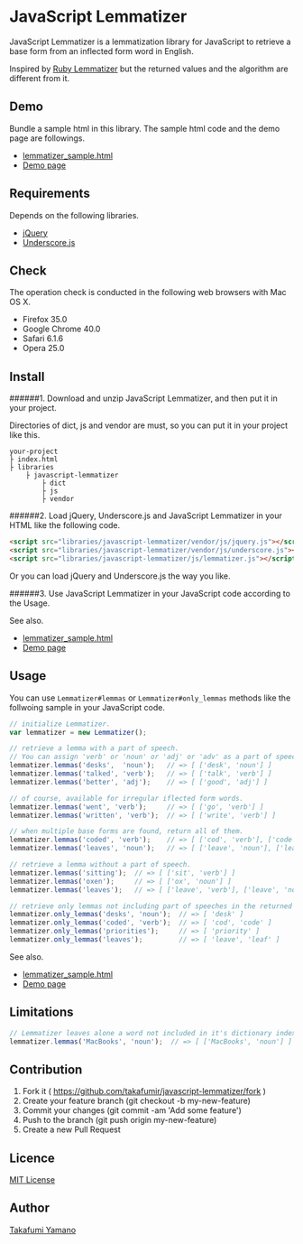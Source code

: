 JavaScript Lemmatizer
====

JavaScript Lemmatizer is a lemmatization library for JavaScript to retrieve a base form from an inflected form word in English. 

Inspired by [Ruby Lemmatizer](https://github.com/yohasebe/lemmatizer) but the returned values and the algorithm are different from it.

## Demo

Bundle a sample html in this library. The sample html code and the demo page are followings.

- [lemmatizer_sample.html](https://github.com/takafumir/javascript-lemmatizer/blob/master/html/lemmatizer_sample.html)
- [Demo page](http://takafumir.github.io/javascript-lemmatizer/html/lemmatizer_sample.html)

## Requirements

Depends on the following libraries.

- [jQuery](http://jquery.com/)
- [Underscore.js](http://underscorejs.org/)

## Check

The operation check is conducted in the following web browsers with Mac OS X.

- Firefox 35.0
- Google Chrome 40.0
- Safari 6.1.6
- Opera 25.0

## Install
######1. Download and unzip JavaScript Lemmatizer, and then put it in your project.

Directories of dict, js and vendor are must, so you can put it in your project like this.

```
your-project
├ index.html
├ libraries
    ├ javascript-lemmatizer
        ├ dict
        ├ js
        ├ vendor
```

######2. Load jQuery, Underscore.js and JavaScript Lemmatizer in your HTML like the following code.

```html
<script src="libraries/javascript-lemmatizer/vendor/js/jquery.js"></script>
<script src="libraries/javascript-lemmatizer/vendor/js/underscore.js"></script>
<script src="libraries/javascript-lemmatizer/js/lemmatizer.js"></script>
```

Or you can load jQuery and Underscore.js the way you like.

######3. Use JavaScript Lemmatizer in your JavaScript code according to the Usage.

See also.
- [lemmatizer_sample.html](https://github.com/takafumir/javascript-lemmatizer/blob/master/html/lemmatizer_sample.html)
- [Demo page](http://takafumir.github.io/javascript-lemmatizer/html/lemmatizer_sample.html)

## Usage

You can use `Lemmatizer#lemmas` or `Lemmatizer#only_lemmas` methods like the follwoing sample in your JavaScript code.

```javascript
// initialize Lemmatizer.
var lemmatizer = new Lemmatizer();

// retrieve a lemma with a part of speech.
// You can assign 'verb' or 'noun' or 'adj' or 'adv' as a part of speech.
lemmatizer.lemmas('desks',  'noun');   // => [ ['desk', 'noun'] ]
lemmatizer.lemmas('talked', 'verb');   // => [ ['talk', 'verb'] ]
lemmatizer.lemmas('better', 'adj');    // => [ ['good', 'adj'] ]

// of course, available for irregular iflected form words.
lemmatizer.lemmas('went', 'verb');     // => [ ['go', 'verb'] ]
lemmatizer.lemmas('written', 'verb');  // => [ ['write', 'verb'] ]

// when multiple base forms are found, return all of them.
lemmatizer.lemmas('coded', 'verb');    // => [ ['cod', 'verb'], ['code', 'verb'] ]
lemmatizer.lemmas('leaves', 'noun');   // => [ ['leave', 'noun'], ['leaf', 'noun'] ]

// retrieve a lemma without a part of speech.
lemmatizer.lemmas('sitting');  // => [ ['sit', 'verb'] ]
lemmatizer.lemmas('oxen');     // => [ ['ox', 'noun'] ]
lemmatizer.lemmas('leaves');   // => [ ['leave', 'verb'], ['leave', 'noun'], ['leaf', 'noun'] ]

// retrieve only lemmas not including part of speeches in the returned value.
lemmatizer.only_lemmas('desks', 'noun');  // => [ 'desk' ]
lemmatizer.only_lemmas('coded', 'verb');  // => [ 'cod', 'code' ]
lemmatizer.only_lemmas('priorities');     // => [ 'priority' ]
lemmatizer.only_lemmas('leaves');         // => [ 'leave', 'leaf' ]
```

See also.
- [lemmatizer_sample.html](https://github.com/takafumir/javascript-lemmatizer/blob/master/html/lemmatizer_sample.html)
- [Demo page](http://takafumir.github.io/javascript-lemmatizer/html/lemmatizer_sample.html)

## Limitations
```javascript
// Lemmatizer leaves alone a word not included in it's dictionary index.
lemmatizer.lemmas('MacBooks', 'noun');  // => [ ['MacBooks', 'noun'] ]
```

## Contribution

1. Fork it ( https://github.com/takafumir/javascript-lemmatizer/fork )
1. Create your feature branch (git checkout -b my-new-feature)
1. Commit your changes (git commit -am 'Add some feature')
1. Push to the branch (git push origin my-new-feature)
1. Create a new Pull Request

## Licence

[MIT License](https://github.com/takafumir/javascript-lemmatizer/blob/master/LICENCE.txt)

## Author

[Takafumi Yamano](https://github.com/takafumir)
